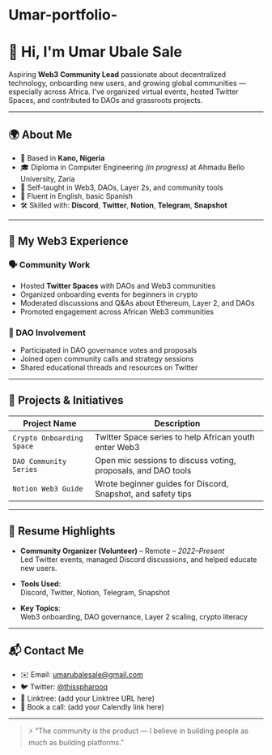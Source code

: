# Umar-portfolio-
# 👋 Hi, I'm Umar Ubale Sale

Aspiring **Web3 Community Lead** passionate about decentralized technology, onboarding new users, and growing global communities — especially across Africa. I've organized virtual events, hosted Twitter Spaces, and contributed to DAOs and grassroots projects.

---

## 🌍 About Me

- 📍 Based in **Kano, Nigeria**
- 🎓 Diploma in Computer Engineering *(in progress)* at Ahmadu Bello University, Zaria
- 🧠 Self-taught in Web3, DAOs, Layer 2s, and community tools
- 💬 Fluent in English, basic Spanish
- 🛠️ Skilled with: **Discord**, **Twitter**, **Notion**, **Telegram**, **Snapshot**

---

## 🎯 My Web3 Experience

### 🗣️ Community Work
- Hosted **Twitter Spaces** with DAOs and Web3 communities
- Organized onboarding events for beginners in crypto
- Moderated discussions and Q&As about Ethereum, Layer 2, and DAOs
- Promoted engagement across African Web3 communities

### 🔗 DAO Involvement
- Participated in DAO governance votes and proposals
- Joined open community calls and strategy sessions
- Shared educational threads and resources on Twitter

---

## 📁 Projects & Initiatives

| Project Name     | Description                                                             |
|------------------|-------------------------------------------------------------------------|
| `Crypto Onboarding Space` | Twitter Space series to help African youth enter Web3        |
| `DAO Community Series`    | Open mic sessions to discuss voting, proposals, and DAO tools |
| `Notion Web3 Guide`       | Wrote beginner guides for Discord, Snapshot, and safety tips  |

---

## 💼 Resume Highlights

- **Community Organizer (Volunteer)** – Remote – *2022–Present*  
  Led Twitter events, managed Discord discussions, and helped educate new users.

- **Tools Used**:  
  Discord, Twitter, Notion, Telegram, Snapshot

- **Key Topics**:  
  Web3 onboarding, DAO governance, Layer 2 scaling, crypto literacy

---

## 📬 Contact Me

- ✉️ Email: umarubalesale@gmail.com  
- 🐦 Twitter: [@thisspharooq](https://twitter.com/thisspharooq)  
- 🔗 Linktree: (add your Linktree URL here)  
- 📅 Book a call: (add your Calendly link here)

---

> ⚡ “The community is the product — I believe in building people as much as building platforms.”
